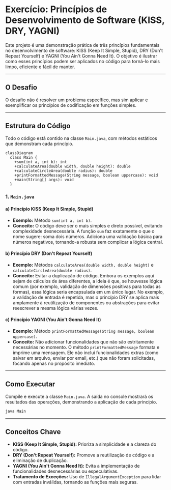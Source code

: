 # Exercício: Princípios de Desenvolvimento de Software (KISS, DRY, YAGNI)

Este projeto é uma demonstração prática de três princípios fundamentais no desenvolvimento de software: KISS (Keep It Simple, Stupid), DRY (Don't Repeat Yourself) e YAGNI (You Ain't Gonna Need It). O objetivo é ilustrar como esses princípios podem ser aplicados no código para torná-lo mais limpo, eficiente e fácil de manter.

---

## O Desafio

O desafio não é resolver um problema específico, mas sim aplicar e exemplificar os princípios de codificação em funções simples.

---

## Estrutura do Código

Todo o código está contido na classe `Main.java`, com métodos estáticos que demonstram cada princípio.

```mermaid
classDiagram
  class Main {
    +sum(int a, int b): int
    +calculateArea(double width, double height): double
    +calculateCircleArea(double radius): double
    +printFormattedMessage(String message, boolean uppercase): void
    +main(String[] args): void
  }
```

### 1. `Main.java`

#### a) Princípio KISS (Keep It Simple, Stupid)

*   **Exemplo:** Método `sum(int a, int b)`.
*   **Conceito:** O código deve ser o mais simples e direto possível, evitando complexidade desnecessária. A função `sum` faz exatamente o que o nome sugere: soma dois números. Adiciona uma validação básica para números negativos, tornando-a robusta sem complicar a lógica central.

#### b) Princípio DRY (Don't Repeat Yourself)

*   **Exemplo:** Métodos `calculateArea(double width, double height)` e `calculateCircleArea(double radius)`.
*   **Conceito:** Evitar a duplicação de código. Embora os exemplos aqui sejam de cálculos de área diferentes, a ideia é que, se houvesse lógica comum (por exemplo, validação de dimensões positivas para todas as formas), essa lógica seria encapsulada em um único lugar. No exemplo, a validação de entrada é repetida, mas o princípio DRY se aplica mais amplamente à reutilização de componentes ou abstrações para evitar reescrever a mesma lógica várias vezes.

#### c) Princípio YAGNI (You Ain't Gonna Need It)

*   **Exemplo:** Método `printFormattedMessage(String message, boolean uppercase)`.
*   **Conceito:** Não adicionar funcionalidades que não são estritamente necessárias no momento. O método `printFormattedMessage` formata e imprime uma mensagem. Ele não inclui funcionalidades extras (como salvar em arquivo, enviar por email, etc.) que não foram solicitadas, focando apenas no propósito imediato.

---

## Como Executar

Compile e execute a classe `Main.java`. A saída no console mostrará os resultados das operações, demonstrando a aplicação de cada princípio.

```bash
java Main
```

---

## Conceitos Chave

*   **KISS (Keep It Simple, Stupid):** Prioriza a simplicidade e a clareza do código.
*   **DRY (Don't Repeat Yourself):** Promove a reutilização de código e a eliminação de duplicação.
*   **YAGNI (You Ain't Gonna Need It):** Evita a implementação de funcionalidades desnecessárias ou especulativas.
*   **Tratamento de Exceções:** Uso de `IllegalArgumentException` para lidar com entradas inválidas, tornando as funções mais seguras.
